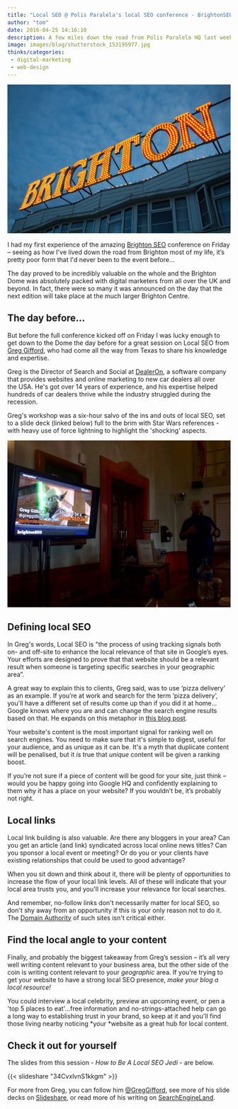 ```yaml
---
title: "Local SEO @ Polis Paralela's local SEO conference - BrightonSEO"
author: "tom"
date: 2016-04-25 14:16:10
description: A few miles down the road from Polis Paralela HQ last week was one of the most popular and respected natural search conferences in the UK - BrightonSEO. Tom learned how to do Local SEO like a Jedi...more inside.
image: images/blog/shutterstock_153195977.jpg
thinks/categories: 
 - digital-marketing
 - web-design
---
```


![](images/blog/shutterstock_153195977.jpg)

I had my first experience of the amazing [Brighton SEO](http://brightonseo.com) conference on Friday – seeing as how I've lived down the road from Brighton most of my life, it’s pretty poor form that I'd never been to the event before...

The day proved to be incredibly valuable on the whole and the Brighton Dome was absolutely packed with digital marketers from all over the UK and beyond. In fact, there were so many it was announced on the day that the next edition will take place at the much larger Brighton Centre.

## The day before...

But before the full conference kicked off on Friday I was lucky enough to get down to the Dome the day before for a great session on Local SEO from [Greg Gifford](https://twitter.com/GregGifford), who had come all the way from Texas to share his knowledge and expertise.

Greg is the Director of Search and Social at [DealerOn](http://www.dealeron.com/), a software company that provides websites and online marketing to new car dealers all over the USA. He's got over 14 years of experience, and his expertise helped hundreds of car dealers thrive while the industry struggled during the recession.

Greg's workshop was a six-hour salvo of the ins and outs of local SEO, set to a slide deck (linked below) full to the brim with Star Wars references - with heavy use of force lightning to highlight the 'shocking' aspects.

[![](images/blog/Greg-Gifford-talk.jpg "@SpaceTimeMedia")](https://twitter.com/SpaceTimeMedia/status/723121133160157184)

## Defining local SEO

In Greg's words, Local SEO is "the process of using tracking signals both on- and off-site to enhance the local relevance of that site in Google’s eyes. Your efforts are designed to prove that that website should be a relevant result when someone is targeting specific searches in your geographic area”.

A great way to explain this to clients, Greg said, was to use ‘pizza delivery’ as an example. If you’re at work and search for the term ‘pizza delivery’, you'll have a different set of results come up than if you did it at home…Google knows where you are and can change the search engine results based on that. He expands on this metaphor in [this blog post](http://searchengineland.com/need-help-explaining-local-search-use-pizza-227448).

Your website's content is the most important signal for ranking well on search engines. You need to make sure that it's simple to digest, useful for your audience, and as unique as it can be. It's a myth that duplicate content will be penalised, but it *is* true that *unique* content will be given a ranking boost.

If you’re not sure if a piece of content will be good for your site, just think – would you be happy going into Google HQ and confidently explaining to them why it has a place on your website? If you wouldn’t be, it’s probably not right.

## Local links

Local link building is also valuable. Are there any bloggers in your area? Can you get an article (and link) syndicated across local online news titles? Can you sponsor a local event or meeting? Or do you or your clients have existing relationships that could be used to good advantage?

When you sit down and think about it, there will be plenty of opportunities to increase the flow of your local link levels. All of these will indicate that your local area trusts you, and you'll increase your relevance for local searches.

And remember, no-follow links don't necessarily matter for local SEO, so don't shy away from an opportunity if this is your only reason not to do it. The [Domain Authority](https://moz.com/learn/seo/domain-authority) of such sites isn't critical either.

## Find the local angle to your content

Finally, and probably the biggest takeaway from Greg’s session – it’s all very well writing content relevant to your business area, but the other side of the coin is writing content relevant to your *geographic* area. If you're trying to get your website to have a strong local SEO presence, *make your blog a local resource!*

You could interview a local celebrity, preview an upcoming event, or pen a 'top 5 places to eat'...free information and no-strings-attached help can go a long way to establishing trust in your brand, so keep at it and you'll find those living nearby noticing *your *website as a great hub for local content.

## Check it out for yourself

The slides from this session - *How to Be A Local SEO Jedi* - are below.

{{< slideshare "34CvxlvnS1kkgm" >}}

For more from Greg, you can follow him [@GregGifford](http://www.twitter.com/greggifford), see more of his slide decks on [Slideshare](http://www.slideshare.net/GregGifford/), or read more of his writing on [SearchEngineLand](http://searchengineland.com/author/greg-gifford).


